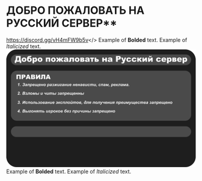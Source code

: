 # ДОБРО ПОЖАЛОВАТЬ НА РУССКИЙ СЕРВЕР**
<a id="Наш Discord сервер">https://discord.gg/vH4mFW9b5v</>
Example of **Bolded** text.
Example of *Italicized* text.
![Base](https://github.com/FPh0eniX/mordhauStartScreen/blob/main/MOTD.png)
Example of **Bolded** text.
Example of *Italicized* text.
